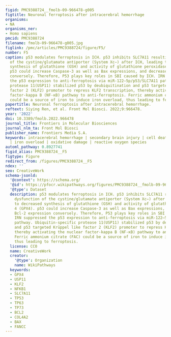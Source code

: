 ```yaml
---
figid: PMC9388724__fmolb-09-966478-g005
figtitle: Neuronal ferroptosis after intracerebral hemorrhage
organisms:
- NA
organisms_ner:
- Homo sapiens
pmcid: PMC9388724
filename: fmolb-09-966478-g005.jpg
figlink: /pmc/articles/PMC9388724/figure/F5/
number: F5
caption: p53 modulates ferroptosis in ICH. p53 inhibits SLC7A11 resulting in dysfunction
  of the cystine/glutamate antiporter (System Xc−) after ICH, leading to decreased
  synthesis of glutathione (GSH) and activity of glutathione peroxidase 4 (GPX4).
  p53 could increase Caspase-3 as well as Bax expressions, and decrease Bcl-2 expression
  conversely. Therefore, P53 plays key roles in SBI caused by ICH. IRN suppressed
  the p53 expression to anti-ferroptosis via miR-122–5p/p53/SLC7A11 pathway. Ubiquitin-specific
  protease 11(USP11) stabilized p53 by deubiquitination and p53 targeted Krüppel like
  factor 2 (KLF2) promoter to repress KLF2 transcription, thereby activating the nuclear
  factor-kappa B (NF-κB) pathway to anti-ferroptosis. Ferric ammonium citrate (FAC)
  could be a source of iron to induce iron overload, thus leading to ferroptosis.
papertitle: Neuronal ferroptosis after intracerebral hemorrhage.
reftext: Siying Ren, et al. Front Mol Biosci. 2022;9:966478.
year: '2022'
doi: 10.3389/fmolb.2022.966478
journal_title: Frontiers in Molecular Biosciences
journal_nlm_ta: Front Mol Biosci
publisher_name: Frontiers Media S.A.
keywords: intracerebral hemorrhage | secondary brain injury | cell death | ferroptosis
  | iron overload | oxidative damage | reactive oxygen species
automl_pathway: 0.8927741
figid_alias: PMC9388724__F5
figtype: Figure
redirect_from: /figures/PMC9388724__F5
ndex: ''
seo: CreativeWork
schema-jsonld:
  '@context': https://schema.org/
  '@id': https://pfocr.wikipathways.org/figures/PMC9388724__fmolb-09-966478-g005.html
  '@type': Dataset
  description: p53 modulates ferroptosis in ICH. p53 inhibits SLC7A11 resulting in
    dysfunction of the cystine/glutamate antiporter (System Xc−) after ICH, leading
    to decreased synthesis of glutathione (GSH) and activity of glutathione peroxidase
    4 (GPX4). p53 could increase Caspase-3 as well as Bax expressions, and decrease
    Bcl-2 expression conversely. Therefore, P53 plays key roles in SBI caused by ICH.
    IRN suppressed the p53 expression to anti-ferroptosis via miR-122–5p/p53/SLC7A11
    pathway. Ubiquitin-specific protease 11(USP11) stabilized p53 by deubiquitination
    and p53 targeted Krüppel like factor 2 (KLF2) promoter to repress KLF2 transcription,
    thereby activating the nuclear factor-kappa B (NF-κB) pathway to anti-ferroptosis.
    Ferric ammonium citrate (FAC) could be a source of iron to induce iron overload,
    thus leading to ferroptosis.
  license: CC0
  name: CreativeWork
  creator:
    '@type': Organization
    name: WikiPathways
  keywords:
  - GPX4
  - USP11
  - KLF2
  - NFKB1
  - SLC7A11
  - TP53
  - TP63
  - TP73
  - BCL2
  - COL4A2
  - BAX
  - FANCC
---
```

